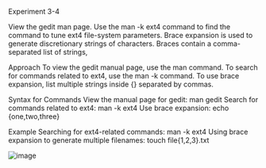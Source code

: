 Experiment 3-4

View the gedit man page. Use the man -k ext4 command to find the command to tune ext4 file-system parameters. Brace expansion is used to generate discretionary strings of characters. Braces contain a comma-separated list of strings,

Approach
To view the gedit manual page, use the man command.
To search for commands related to ext4, use the man -k command.
To use brace expansion, list multiple strings inside {} separated by commas.

Syntax for Commands
View the manual page for gedit:
                      man gedit
Search for commands related to ext4:
                      man -k ext4
Use brace expansion:
                      echo {one,two,three}


Example
Searching for ext4-related commands:
                        man -k ext4
Using brace expansion to generate multiple filenames:
                        touch file{1,2,3}.txt


![image](https://github.com/user-attachments/assets/085549d1-93e1-41c1-94d4-92c019664156)
